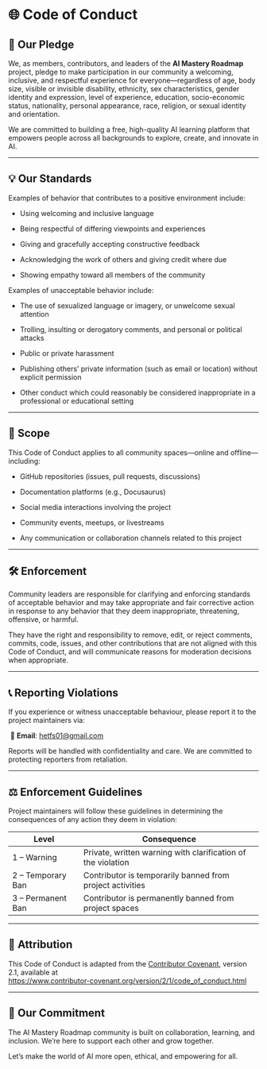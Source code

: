  # 🌐 Code of Conduct

## 📜 Our Pledge

We, as members, contributors, and leaders of the **AI Mastery Roadmap** project, pledge to make participation in our community a welcoming, inclusive, and respectful experience for everyone—regardless of age, body size, visible or invisible disability, ethnicity, sex characteristics, gender identity and expression, level of experience, education, socio-economic status, nationality, personal appearance, race, religion, or sexual identity and orientation.

We are committed to building a free, high-quality AI learning platform that empowers people across all backgrounds to explore, create, and innovate in AI.

---

## 💡 Our Standards

Examples of behavior that contributes to a positive environment include:

- Using welcoming and inclusive language
  
- Being respectful of differing viewpoints and experiences
  
- Giving and gracefully accepting constructive feedback
  
- Acknowledging the work of others and giving credit where due
  
- Showing empathy toward all members of the community
  

Examples of unacceptable behavior include:

- The use of sexualized language or imagery, or unwelcome sexual attention
  
- Trolling, insulting or derogatory comments, and personal or political attacks
  
- Public or private harassment
  
- Publishing others’ private information (such as email or location) without explicit permission
  
- Other conduct which could reasonably be considered inappropriate in a professional or educational setting
  

---

## 👥 Scope

This Code of Conduct applies to all community spaces—online and offline—including:

- GitHub repositories (issues, pull requests, discussions)
  
- Documentation platforms (e.g., Docusaurus)
  
- Social media interactions involving the project
  
- Community events, meetups, or livestreams
  
- Any communication or collaboration channels related to this project
  

---

## 🛠 Enforcement

Community leaders are responsible for clarifying and enforcing standards of acceptable behavior and may take appropriate and fair corrective action in response to any behavior that they deem inappropriate, threatening, offensive, or harmful.

They have the right and responsibility to remove, edit, or reject comments, commits, code, issues, and other contributions that are not aligned with this Code of Conduct, and will communicate reasons for moderation decisions when appropriate.

---

## 📞 Reporting Violations

If you experience or witness unacceptable behaviour, please report it to the project maintainers via:

 📧 **Email**: hetfs01@gmail.com

Reports will be handled with confidentiality and care. We are committed to protecting reporters from retaliation.

---

## ⚖️ Enforcement Guidelines

Project maintainers will follow these guidelines in determining the consequences of any action they deem in violation:

| **Level** | **Consequence** |
| --- | --- |
| 1 – Warning | Private, written warning with clarification of the violation |
| 2 – Temporary Ban | Contributor is temporarily banned from project activities |
| 3 – Permanent Ban | Contributor is permanently banned from project spaces |

---

## 🙌 Attribution

This Code of Conduct is adapted from the [Contributor Covenant](https://www.contributor-covenant.org/), version 2.1, available at  
https://www.contributor-covenant.org/version/2/1/code_of_conduct.html

---

## 🌟 Our Commitment

The AI Mastery Roadmap community is built on collaboration, learning, and inclusion. We’re here to support each other and grow together.

Let’s make the world of AI more open, ethical, and empowering for all.
